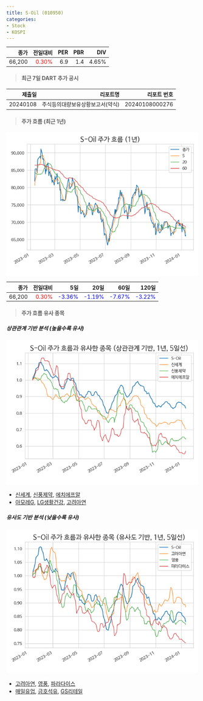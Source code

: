 ```yaml
---
title: S-Oil (010950)
categories:
- Stock
- KOSPI
---
```


|종가|전일대비|PER|PBR|DIV|
|---:|-------:|--:|--:|--:|
|66,200|<span style="color: red">0.30%</span>|6.9|1.4|4.65%|

<!-- more -->

> #### 최근 7일 DART 추가 공시

|제출일|리포트명|리포트 번호|
|-----:|-------:|----------:|
|20240108|주식등의대량보유상황보고서(약식)|20240108000276|

> #### 주가 흐름 (최근 1년)

![010950](/assets/images/stock/010950.png)

|종가|전일대비|5일|20일|60일|120일|
|---:|-------:|--:|---:|---:|----:|
|66,200|<span style="color: red">0.30%</span>|<span style="color: blue">-3.36%</span>|<span style="color: blue">-1.19%</span>|<span style="color: blue">-7.67%</span>|<span style="color: blue">-3.22%</span>|

> #### 주가 흐름 유사 종목

##### 상관관계 기반 분석 (높을수록 유사)
![010950](/assets/images/stock/010950_corr.png)
- [신세계](/004170/), [신풍제약](/019170/), [에치에프알](/230240/)
- [아모레G](/002790/), [LG생활건강](/051900/), [고려아연](/010130/)

##### 유사도 기반 분석 (낮을수록 유사)	
![010950](/assets/images/stock/010950_sim.png)
- [고려아연](/010130/), [영풍](/000670/), [파라다이스](/034230/)
- [매일유업](/267980/), [금호석유](/011780/), [GS리테일](/007070/)